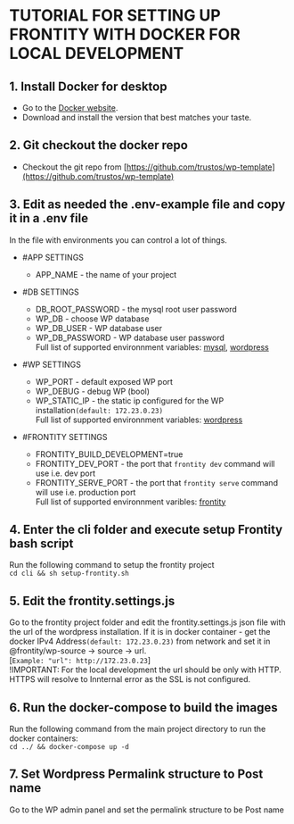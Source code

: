 # TUTORIAL FOR SETTING UP FRONTITY WITH DOCKER FOR LOCAL DEVELOPMENT
 
## 1. Install Docker for desktop
* Go to the [Docker website](https://www.docker.com/products/docker-desktop).
* Download and install the version that best matches your taste.
## 2. Git checkout the docker repo
* Checkout the git repo from [https://github.com/trustos/wp-template](https://github.com/trustos/wp-template)
## 3. Edit as needed the .env-example file and copy it in a .env file
In the file with environments you can control a lot of things.
* #APP SETTINGS
    * APP_NAME - the name of your project

* #DB SETTINGS
    * DB_ROOT_PASSWORD - the mysql root user password
    * WP_DB - choose WP database
    * WP_DB_USER - WP database user
    * WP_DB_PASSWORD - WP database user password\
    Full list of supported environnment variables: [mysql](https://hub.docker.com/_/mysql), [wordpress](https://hub.docker.com/_/wordpress)

* #WP SETTINGS
    * WP_PORT - default exposed WP port
    * WP_DEBUG - debug WP (bool)
    * WP_STATIC_IP - the static ip configured for the WP installation`(default: 172.23.0.23)`\
    Full list of supported environnment variables: [wordpress](https://hub.docker.com/_/wordpress)

* #FRONTITY SETTINGS
    * FRONTITY_BUILD_DEVELOPMENT=true
    * FRONTITY_DEV_PORT - the port that `frontity dev` command will use i.e. dev port
    * FRONTITY_SERVE_PORT - the port that `frontity serve` command will use i.e. production port\
    Full list of supported environnment varibles: [frontity](https://docs.frontity.org/frontity-cli/environment-variables)
## 4. Enter the cli folder and execute setup Frontity bash script
Run the following command to setup the frontity project\
`cd cli && sh setup-frontity.sh`
## 5. Edit the frontity.settings.js
 Go to the frontity project folder and edit the frontity.settings.js json file with the url of the wordpress installation. If it is in docker container - get the docker IPv4 Address`(default: 172.23.0.23)` from network and set it in @frontity/wp-source -> source -> url.\
 [`Example: "url": http://172.23.0.23`] \
 !IMPORTANT: For the local development the url should be only with HTTP. HTTPS will resolve to Innternal error as the SSL is not configured.
## 6. Run the docker-compose to build the images
Run the following command from the main project directory to run the docker containers:\
`cd ../ && docker-compose up -d`
## 7. Set Wordpress Permalink structure to Post name
Go to the WP admin panel and set the permalink structure to be Post name